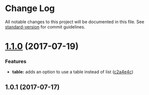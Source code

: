 # Change Log

All notable changes to this project will be documented in this file. See [standard-version](https://github.com/conventional-changelog/standard-version) for commit guidelines.

<a name="1.1.0"></a>
# [1.1.0](https://github.com/emkay/scroll-list/compare/v1.0.1...v1.1.0) (2017-07-19)


### Features

* **table:** adds an option to use a table instead of list ([c2a4e4c](https://github.com/emkay/scroll-list/commit/c2a4e4c))



<a name="1.0.1"></a>
## 1.0.1 (2017-07-17)
